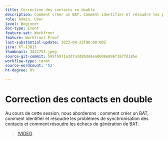 ```yaml
---
title: Correction des contacts en double
description: Comment créer un BAT, Comment identifier et résoudre les problèmes de synchronisation des contacts et Comment résoudre les problèmes de génération de BAT.
role: Admin, User
level: Beginner
doc-type: Event
feature-set: Workfront
feature: Workfront Proof
last-substantial-update: 2023-08-25T00:00:00Z
jira: KT-13813
thumbnail: 3422751.jpeg
source-git-commit: 595fb971e2d7a3d8bdd4ea8608e896f187fd185e
workflow-type: tm+mt
source-wordcount: '52'
ht-degree: 0%

---
```



# Correction des contacts en double

Au cours de cette session, nous aborderons : comment créer un BAT, comment identifier et résoudre les problèmes de synchronisation des contacts et comment résoudre les échecs de génération de BAT.

>[!VIDEO](https://video.tv.adobe.com/v/3422751/?learn=on)
